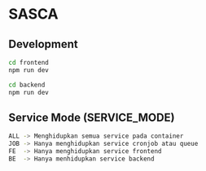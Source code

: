 # SASCA

## Development

```bash
cd frontend
npm run dev
```

```bash
cd backend
npm run dev
```

## Service Mode (SERVICE_MODE)
```bash
ALL -> Menghidupkan semua service pada container
JOB -> Hanya menghidupkan service cronjob atau queue
FE  -> Hanya menghidupkan service frontend
BE  -> Hanya menhidupkan service backend
```
